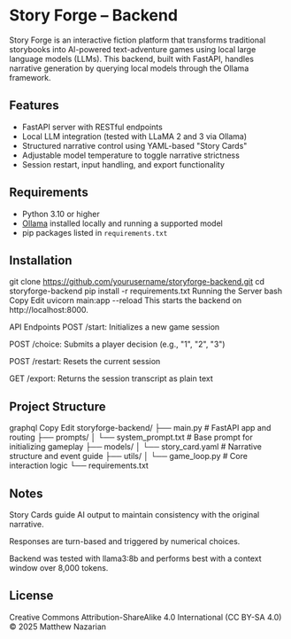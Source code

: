 # Story Forge – Backend

Story Forge is an interactive fiction platform that transforms traditional storybooks into AI-powered text-adventure games using local large language models (LLMs). This backend, built with FastAPI, handles narrative generation by querying local models through the Ollama framework.

## Features

- FastAPI server with RESTful endpoints
- Local LLM integration (tested with LLaMA 2 and 3 via Ollama)
- Structured narrative control using YAML-based "Story Cards"
- Adjustable model temperature to toggle narrative strictness
- Session restart, input handling, and export functionality

## Requirements

- Python 3.10 or higher
- [Ollama](https://ollama.com/) installed locally and running a supported model
- pip packages listed in `requirements.txt`

## Installation

git clone https://github.com/yourusername/storyforge-backend.git
cd storyforge-backend
pip install -r requirements.txt
Running the Server
bash
Copy
Edit
uvicorn main:app --reload
This starts the backend on http://localhost:8000.

API Endpoints
POST /start: Initializes a new game session

POST /choice: Submits a player decision (e.g., "1", "2", "3")

POST /restart: Resets the current session

GET /export: Returns the session transcript as plain text

## Project Structure
graphql
Copy
Edit
storyforge-backend/
├── main.py                # FastAPI app and routing
├── prompts/
│   └── system_prompt.txt  # Base prompt for initializing gameplay
├── models/
│   └── story_card.yaml    # Narrative structure and event guide
├── utils/
│   └── game_loop.py       # Core interaction logic
└── requirements.txt

## Notes
Story Cards guide AI output to maintain consistency with the original narrative.

Responses are turn-based and triggered by numerical choices.

Backend was tested with llama3:8b and performs best with a context window over 8,000 tokens.

## License
Creative Commons Attribution-ShareAlike 4.0 International (CC BY-SA 4.0)
© 2025 Matthew Nazarian
